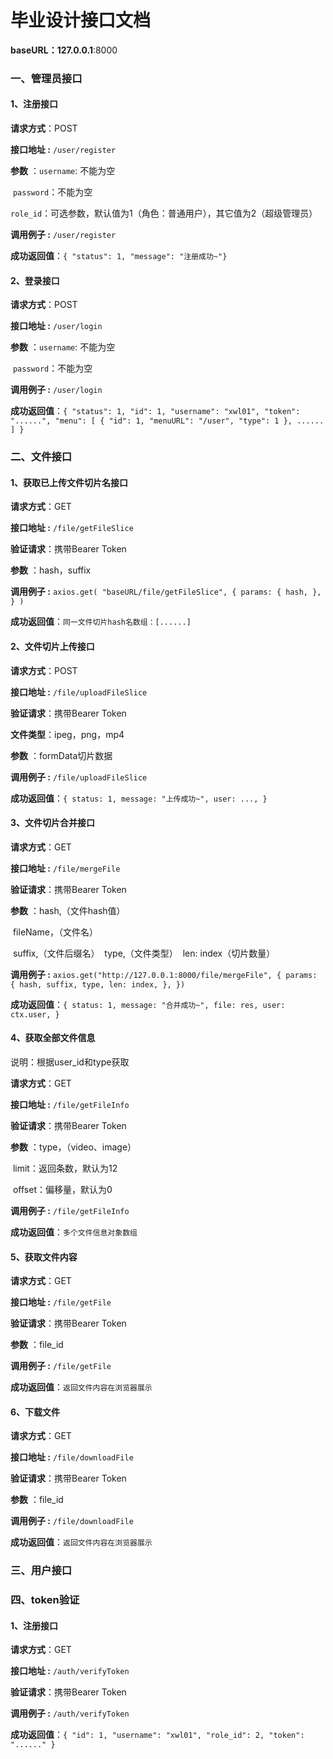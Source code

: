# 毕业设计接口文档

**baseURL：127.0.0.1**:8000



### 一、管理员接口

#### 1、注册接口

**请求方式**：POST

**接口地址 :** `/user/register`

**参数** ：`username`: 不能为空

​			`password`：不能为空

​			`role_id`：可选参数，默认值为1（角色：普通用户），其它值为2（超级管理员）

**调用例子 :** `/user/register`

**成功返回值**：`{ "status": 1, "message": "注册成功~"}`

#### 2、登录接口

**请求方式**：POST

**接口地址 :** `/user/login`

**参数** ：`username`: 不能为空

​			`password`：不能为空

**调用例子 :** `/user/login`

**成功返回值**：`{
    "status": 1,
    "id": 1,
    "username": "xwl01",
    "token": "......",
    "menu": [
       	 {
       	     "id": 1,
       	     "menuURL": "/user",
       	     "type": 1
       	 },
     	   ......
  	  ]
	}`



### 二、文件接口

#### 1、获取已上传文件切片名接口

**请求方式**：GET

**接口地址 :** `/file/getFileSlice`

**验证请求**：携带Bearer Token

**参数** ：hash，suffix	

**调用例子 :** `axios.get(
          "baseURL/file/getFileSlice",
          {
            params: {
              hash,
            },
          }
        )	`

**成功返回值**：`同一文件切片hash名数组：[......]`

#### 2、文件切片上传接口

**请求方式**：POST

**接口地址 :** `/file/uploadFileSlice`

**验证请求**：携带Bearer Token

**文件类型**：ipeg，png，mp4

**参数** ：formData切片数据		

**调用例子 :** `/file/uploadFileSlice`

**成功返回值**：`{
      			status: 1,
     			message: "上传成功~",
     			user: ...,
   			 }`

#### 3、文件切片合并接口

**请求方式**：GET

**接口地址 :** `/file/mergeFile`

**验证请求**：携带Bearer Token

**参数** ：hash,（文件hash值）

​			 fileName，（文件名）	

​             suffix,（文件后缀名）
​             type,（文件类型）
​             len: index（切片数量）		

**调用例子 :** `axios.get("http://127.0.0.1:8000/file/mergeFile", {
              params: {
                hash,
                suffix,
                type,
                len: index,
              },
            })`

**成功返回值**：`{
      			status: 1,
    			message: "合并成功~",
    			file: res,
     			user: ctx.user,
   			 }`

#### 4、获取全部文件信息

说明：根据user_id和type获取

**请求方式**：GET

**接口地址 :** `/file/getFileInfo`

**验证请求**：携带Bearer Token

**参数** ：type，（video、image）

​			limit：返回条数，默认为12

​			offset：偏移量，默认为0	

**调用例子 :** `/file/getFileInfo`

**成功返回值**：`多个文件信息对象数组`

#### 5、获取文件内容

**请求方式**：GET	

**接口地址 :** `/file/getFile`

**验证请求**：携带Bearer Token

**参数** ：file_id

**调用例子 :** `/file/getFile`

**成功返回值**：`返回文件内容在浏览器展示`

#### 6、下载文件

**请求方式**：GET	

**接口地址 :** `/file/downloadFile`

**验证请求**：携带Bearer Token

**参数** ：file_id

**调用例子 :** `/file/downloadFile`

**成功返回值**：`返回文件内容在浏览器展示`



### 三、用户接口





### 四、token验证

#### 1、注册接口

**请求方式**：GET

**接口地址 :** `/auth/verifyToken`

**验证请求**：携带Bearer Token

**调用例子 :** `/auth/verifyToken`

**成功返回值**：`{
    			"id": 1,
    			"username": "xwl01",
    			"role_id": 2,
    			"token": "......"
			}`
